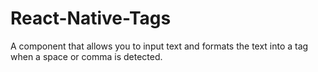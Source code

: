 # React-Native-Tags

A component that allows you to input text and formats the text into a tag when a space or comma is detected.
